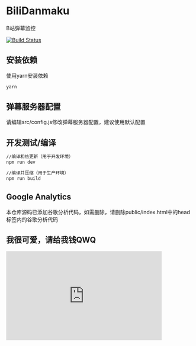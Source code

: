 # BiliDanmaku

B站弹幕监控

[![Build Status](https://travis-ci.com/Fader10/BiliDanmaku.svg?branch=master)](https://travis-ci.com/Fader10/BiliDanmaku)

## 安装依赖

使用yarn安装依赖

```bash
yarn
```

## 弹幕服务器配置

请编辑src/config.js修改弹幕服务器配置，建议使用默认配置

## 开发测试/编译

```bash
//编译和热更新（用于开发环境）
npm run dev

//编译并压缩（用于生产环境）
npm run build
```

## Google Analytics

本仓库源码已添加谷歌分析代码，如需删除，请删除public/index.html中的head标签内的谷歌分析代码

## 我很可爱，请给我钱QWQ

<iframe id="afdian_leaflet_TT702" class="afdian_iframe" src="https://afdian.net/leaflet?slug=TT702" width="420" scrolling="no" height="240" frameborder="0"></iframe>
